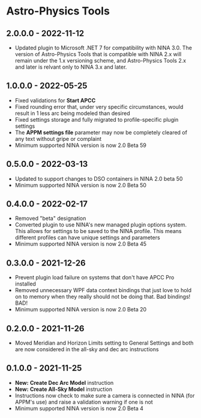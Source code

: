 ﻿# Astro-Physics Tools

## 2.0.0.0 - 2022-11-12
* Updated plugin to Microsoft .NET 7 for compatibility with NINA 3.0. The version of Astro-Physics Tools that is compatible with NINA 2.x will remain under the 1.x versioning scheme, and Astro-Physics Tools 2.x and later is relvant only to NINA 3.x and later.

## 1.0.0.0 - 2022-05-25
* Fixed validations for **Start APCC**
* Fixed rounding error that, under very specific circumstances, would result in 1 less arc being modeled than desired
* Fixed settings storage and fully migrated to profile-specific plugin settings
* The **APPM settings file** parameter may now be completely cleared of any text without gripe or complaint
* Minimum supported NINA version is now 2.0 Beta 59

## 0.5.0.0 - 2022-03-13
* Updated to support changes to DSO containers in NINA 2.0 beta 50
* Minimum supported NINA version is now 2.0 Beta 50

## 0.4.0.0 - 2022-02-17
* Removed "beta" designation
* Converted plugin to use NINA's new managed plugin options system. This allows for settings to be saved to the NINA profile. This means different profiles can have unique settings and parameters
* Minimum supported NINA version is now 2.0 Beta 45

## 0.3.0.0 - 2021-12-26
* Prevent plugin load failure on systems that don't have APCC Pro installed
* Removed unnecessary WPF data context bindings that just love to hold on to memory when they really should not be doing that. Bad bindings! BAD!
* Minimum supported NINA version is now 2.0 Beta 20

## 0.2.0.0 - 2021-11-26
* Moved Meridian and Horizon Limits setting to General Settings and both are now considered in the all-sky and dec arc instructions

## 0.1.0.0 - 2021-11-25
* **New:** **Create Dec Arc Model** instruction
* **New:** **Create All-Sky Model** instruction
* Instructions now check to make sure a camera is connected in NINA (for APPM's use) and raise a validation warning if one is not
* Minimum supported NINA version is now 2.0 Beta 4

